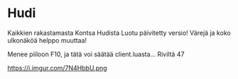 # Hudi

Kaikkien rakastamasta Kontsa Hudista Luotu päivitetty versio! 
Värejä ja koko ulkonäköä helppo muuttaa!

Menee piiloon F10, ja tätä voi säätää client.luasta... Riviltä 47

https://i.imgur.com/7N4HbbU.png
